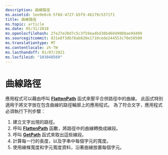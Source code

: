 ```yaml
---
description: 曲線路徑
ms.assetid: 1ee9e6c6-5f8d-4727-b5f9-4b179c5371f1
title: 曲線路徑
ms.topic: article
ms.date: 05/31/2018
ms.openlocfilehash: 2fe27e20d7c5c3f59ea4bd38b46049088ae9d409
ms.sourcegitcommit: 831e8f3db78ab820e1710cede244553c70e50500
ms.translationtype: MT
ms.contentlocale: zh-TW
ms.lasthandoff: 01/07/2021
ms.locfileid: "103848569"
---
```

# <a name="curved-paths"></a>曲線路徑

應用程式可以藉由呼叫 [**FlattenPath**](/windows/desktop/api/Wingdi/nf-wingdi-flattenpath) 函式來壓平合併路徑中的曲線。 此函式特別適用于將文字放在包含曲線的路徑輪廓上的應用程式。 為了符合文字，應用程式必須執行下列步驟：

1.  建立文字出現的路徑。
2.  呼叫 [**FlattenPath**](/windows/desktop/api/Wingdi/nf-wingdi-flattenpath) 函數，將路徑中的曲線轉換成線段。
3.  呼叫 [**GetPath**](/windows/desktop/api/Wingdi/nf-wingdi-getpath) 函式來取出這些線段。
4.  計算每一行的長度，以及字串中每個字元的寬度。
5.  使用線條寬度和字元寬度資料，沿著曲線放置每個字元。

 

 



